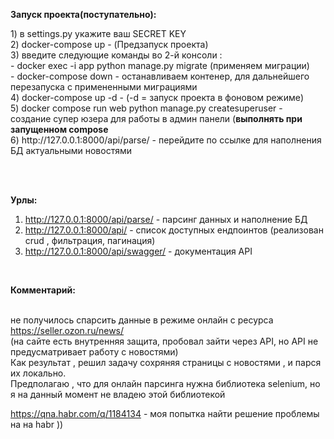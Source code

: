 <b>Запуск проекта(поступательно):</b><br />
<p>
  1) в settings.py укажите ваш SECRET KEY <br>
  2) docker-compose up  - (Предзапуск проекта)    <br />
  3) введите следующие команды во 2-й консоли :<br>
    - docker exec -i app python manage.py migrate (применяем миграции)<br> 
    - docker-compose down - останавливаем контенер, для дальнейшего перезапуска с примененными миграциями<br>
  4) docker-compose up -d - (-d = запуск проекта в фоновом режиме) <br>
  5) docker compose run web python manage.py createsuperuser  - создание супер юзера для работы в админ  панели (<b>выполнять при запущенном compose</b> <br />
  6) http://127.0.0.1:8000/api/parse/  - перейдите по ссылке для наполнения БД актуальными новостями   <br>
   <br />
</p>
<br />

<b>Урлы:</b><br />
1) http://127.0.0.1:8000/api/parse/ - парсинг данных и наполнение БД <br />
2) http://127.0.0.1:8000/api/ - список доступных ендпоинтов (реализован crud ,
фильтрация, пагинация)<br />
3) http://127.0.0.1:8000/api/swagger/ - документация API <br />
<br>

<b>Комментарий:</b><br /><br>

не получилось спарсить данные в режиме онлайн с ресурса https://seller.ozon.ru/news/<br>
(на сайте есть внутренняя защита, пробовал зайти через API, но API не предусматривает работу с новостями)<br>
Как результат , решил задачу сохряняя страницы с новостями , и парся их локально.<br>
Предполагаю , что для онлайн парсинга нужна библиотека selenium, но я на данный момент не владею этой библиотекой<br>

https://qna.habr.com/q/1184134 - моя попытка найти решение проблемы на на habr ))

